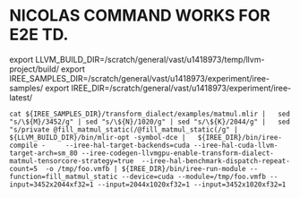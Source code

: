 # NICOLAS COMMAND WORKS FOR E2E TD.
export LLVM_BUILD_DIR=/scratch/general/vast/u1418973/temp/llvm-project/build/
export IREE_SAMPLES_DIR=/scratch/general/vast/u1418973/experiment/iree-samples/
export IREE_DIR=/scratch/general/vast/u1418973/experiment/iree-latest/


```
cat ${IREE_SAMPLES_DIR}/transform_dialect/examples/matmul.mlir |   sed "s/\${M}/3452/g" | sed "s/\${N}/1020/g" | sed "s/\${K}/2044/g" |   sed "s/private @fill_matmul_static(/@fill_matmul_static(/g" |   ${LLVM_BUILD_DIR}/bin/mlir-opt -symbol-dce |   ${IREE_DIR}/bin/iree-compile -     --iree-hal-target-backends=cuda --iree-hal-cuda-llvm-target-arch=sm_80 --iree-codegen-llvmgpu-enable-transform-dialect-matmul-tensorcore-strategy=true  --iree-hal-benchmark-dispatch-repeat-count=5  -o /tmp/foo.vmfb | ${IREE_DIR}/bin/iree-run-module --function=fill_matmul_static --device=cuda --module=/tmp/foo.vmfb --input=3452x2044xf32=1 --input=2044x1020xf32=1 --input=3452x1020xf32=1
```
